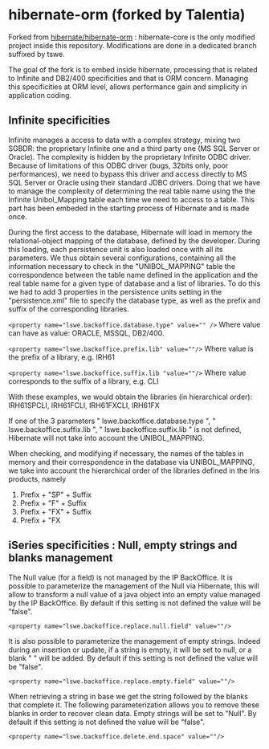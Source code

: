 # hibernate-orm (forked by Talentia)

Forked from [hibernate/hibernate-orm](https://github.com/hibernate/hibernate-orm/tree/5.6.5) : hibernate-core is the only modified project inside this repository. Modifications are done in a dedicated branch suffixed by tswe.

The goal of the fork is to embed inside hibernate, processing that is related to Infinite and DB2/400 specificities and that is ORM concern. Managing this specificities at ORM level, allows performance gain and simplicity in application coding.

## Infinite specificities
Infinite manages a access to data with a complex strategy, mixing two SGBDR: the proprietary Infinite one and a third party one (MS SQL Server or Oracle). The complexity is hidden by the proprietary Infinite ODBC driver. Because of limitations of this ODBC driver (bugs, 32bits only, poor performances), we need to bypass this driver and access directly to MS SQL Server or Oracle using their standard JDBC drivers. Doing that we have to manage the complexity of determining the real table name using the the Infinite Unibol_Mapping table each time we need to access to a table. This part has been embeded in the starting process of Hibernate and is made once.

During the first access to the database, Hibernate will load in memory the relational-object mapping of the database, defined by the developer. During this loading, each persistence unit is also loaded once with all its parameters. We thus obtain several configurations, containing all the information necessary to check in the "UNIBOL_MAPPING" table the correspondence between the table name defined in the application and the real table name for a given type of database and a list of libraries.
To do this we had to add 3 properties in the persistence units setting in the "persistence.xml" file to specify the database type, as well as the prefix and suffix of the corresponding libraries.

`<property name="lswe.backoffice.database.type" value="" />` Where value can have as value: ORACLE, MSSQL, DB2/400.

`<property name="lswe.backoffice.prefix.lib" value=""/>` Where value is the prefix of a library, e.g. IRH61

`<property name="lswe.backoffice.suffix.lib "value=""/>` Where value corresponds to the suffix of a library, e.g. CLI

With these examples, we would obtain the libraries (in hierarchical order): IRH61SPCLI, IRH61FCLI, IRH61FXCLI, IRH61FX

If one of the 3 parameters " lswe.backoffice.database.type ", " lswe.backoffice.suffix.lib ", " lswe.backoffice.suffix.lib " is not defined, Hibernate will not take into account the UNIBOL_MAPPING.

When checking, and modifying if necessary, the names of the tables in memory and their correspondence in the database via UNIBOL_MAPPING, we take into account the hierarchical order of the libraries defined in the Iris products, namely

   1. Prefix + "SP" + Suffix
   2. Prefix + "F" + Suffix
   3. Prefix + "FX" + Suffix
   4. Prefix + "FX



## iSeries specificities : Null, empty strings and blanks management

The Null value (for a field) is not managed by the IP BackOffice. It is possible to parameterize the management of the Null via Hibernate, this will allow to transform a null value of a java object into an empty value managed by the IP BackOffice. By default if this setting is not defined the value will be "false".

`<property name="lswe.backoffice.replace.null.field" value=""/>`

It is also possible to parameterize the management of empty strings. Indeed during an insertion or update, if a string is empty, it will be set to null, or a blank " " will be added. By default if this setting is not defined the value will be "false".

`<property name="lswe.backoffice.replace.empty.field" value=""/>`

When retrieving a string in base we get the string followed by the blanks that complete it. The following parameterization allows you to remove these blanks in order to recover clean data. Empty strings will be set to "Null". By default if this setting is not defined the value will be "false".

`<property name="lswe.backoffice.delete.end.space" value=""/>`

